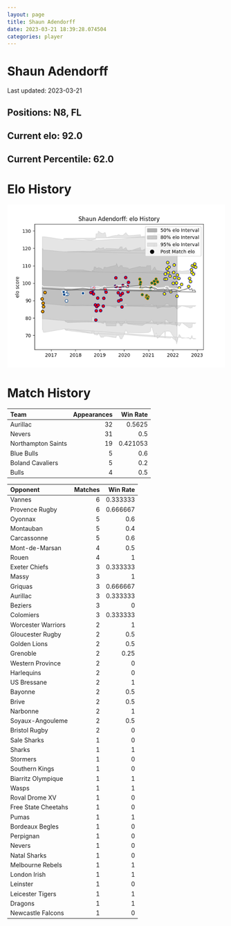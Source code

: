 ```yaml
---  
layout: page  
title: Shaun Adendorff  
date: 2023-03-21 18:39:28.074504  
categories: player  
---
```

# Shaun Adendorff


Last updated: 2023-03-21
## Positions: N8, FL

## Current elo: 92.0

## Current Percentile: 62.0

# Elo History


![elo history](history_ShaunAdendorff.png)
# Match History


| Team               |   Appearances |   Win Rate |
|:-------------------|--------------:|-----------:|
| Aurillac           |            32 |   0.5625   |
| Nevers             |            31 |   0.5      |
| Northampton Saints |            19 |   0.421053 |
| Blue Bulls         |             5 |   0.6      |
| Boland Cavaliers   |             5 |   0.2      |
| Bulls              |             4 |   0.5      |

| Opponent            |   Matches |   Win Rate |
|:--------------------|----------:|-----------:|
| Vannes              |         6 |   0.333333 |
| Provence Rugby      |         6 |   0.666667 |
| Oyonnax             |         5 |   0.6      |
| Montauban           |         5 |   0.4      |
| Carcassonne         |         5 |   0.6      |
| Mont-de-Marsan      |         4 |   0.5      |
| Rouen               |         4 |   1        |
| Exeter Chiefs       |         3 |   0.333333 |
| Massy               |         3 |   1        |
| Griquas             |         3 |   0.666667 |
| Aurillac            |         3 |   0.333333 |
| Beziers             |         3 |   0        |
| Colomiers           |         3 |   0.333333 |
| Worcester Warriors  |         2 |   1        |
| Gloucester Rugby    |         2 |   0.5      |
| Golden Lions        |         2 |   0.5      |
| Grenoble            |         2 |   0.25     |
| Western Province    |         2 |   0        |
| Harlequins          |         2 |   0        |
| US Bressane         |         2 |   1        |
| Bayonne             |         2 |   0.5      |
| Brive               |         2 |   0.5      |
| Narbonne            |         2 |   1        |
| Soyaux-Angouleme    |         2 |   0.5      |
| Bristol Rugby       |         2 |   0        |
| Sale Sharks         |         1 |   0        |
| Sharks              |         1 |   1        |
| Stormers            |         1 |   0        |
| Southern Kings      |         1 |   0        |
| Biarritz Olympique  |         1 |   1        |
| Wasps               |         1 |   1        |
| Roval Drome XV      |         1 |   0        |
| Free State Cheetahs |         1 |   0        |
| Pumas               |         1 |   1        |
| Bordeaux Begles     |         1 |   0        |
| Perpignan           |         1 |   0        |
| Nevers              |         1 |   0        |
| Natal Sharks        |         1 |   0        |
| Melbourne Rebels    |         1 |   1        |
| London Irish        |         1 |   1        |
| Leinster            |         1 |   0        |
| Leicester Tigers    |         1 |   1        |
| Dragons             |         1 |   1        |
| Newcastle Falcons   |         1 |   0        |
